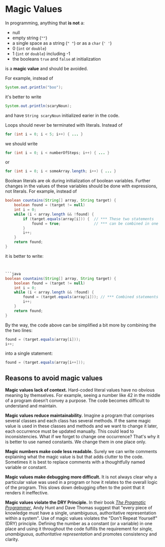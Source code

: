 # Magic Values

In programming, anything that **is not** a:

* null
* empty string (`""`)
* a single space as a string (`" "`) or as a `char` (`' '`)
* 0 (`int` or `double`)
* 1 (`int` or `double`) including -1
* the booleans `true` and `false` at initialization

is a **magic value** and should be avoided.

For example, instead of

```java
System.out.println("boo");
```
it's better to write
```java
System.out.println(scaryNoun);
```
and have `String scaryNoun` initialized earier in the code.

Loops should never be terminated with literals. Instead of

```java
for (int i = 0; i < 5; i++) { ... } 
```
we should write
```java
for (int i = 0; i < numberOfSteps; i++) { ... } 
```
or
```java
for (int i = 0; i < someArray.length; i++) { ... } 
```

Boolean literals are ok during initialization of boolean variables. Further changes in the values of these variables should be done with expressions, not literals. For example, instead of

```java
boolean countains(String[] array, String target) {
    boolean found = (target != null)
    int i = 0;
    while (i < array.length && !found) {
        if (target.equals(array[i])) {  // *** These two statements 
            found = true;               // *** can be combined in one
        }
        i++;
    }
    return found;
}
```

it is better to write:

```java


```java
boolean countains(String[] array, String target) {
    boolean found = (target != null)
    int i = 0;
    while (i < array.length && !found) {
        found = (target.equals(array[i])); // *** Combined statements
        i++;      
    }
    return found;
}
```

By the way, the code above can be simplified a bit more by combining the the two lines:
```java
found = (target.equals(array[i]));
i++;      
```
into a single statement:

```java
found = (target.equals(array[i++]));
```

## Reasons to avoid magic values

**Magic values lack of context.**  Hard-coded literal values have no obvious meaning by themselves. For example, seeing a number like 42 in the middle of a program doesn’t convey a purpose. The code becomes difficult to understand and maintain.

**Magic values reduce maintainability.** Imagine a program that comprises several classes and each class has several methods.  If the same magic value is used in these classes and methods and we want to change it later, each occurrence must be updated manually. This could lead to inconsistencies. What if we forget to change one occurrence? That's why it is better to use named constants. We change them in one place only.

**Magic numbers make code less readable.** Surely we can write comments explaining what the magic value is but that adds clutter to the code. Sometimes it is best to replace comments with a thoughtfully named variable or constant.

**Magic values make debugging more difficult.** It is not always clear why a particular value was used in a program or how it relates to the overall logic of the program. This slows down debugging often to the point that it renders it ineffective.

**Magic values violate the DRY Principle.** In their book [*The Pragmatic Programmer*](https://en.wikipedia.org/wiki/The_Pragmatic_Programmer),  Andy Hunt and Dave Thomas suggest that "every piece of knowledge must have a single, unambiguous, authoritative representation within a system". Use of magic values violates the "Don't Repeat Yourself" (DRY) principle. Defining the number as a constant (or a variable) in one place and using it throughout the code fulfills the requirement for *single, unambiguous, authoritative representation* and promotes consistency and clarity.
